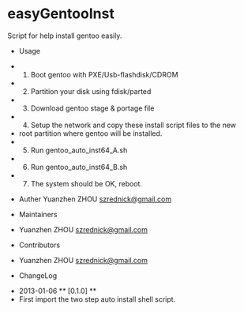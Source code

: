 easyGentooInst
==============

Script for help install gentoo easily.

* Usage 
 - 1. Boot gentoo with PXE/Usb-flashdisk/CDROM
 - 2. Partition your disk using fdisk/parted
 - 3. Download gentoo stage & portage file
 - 4. Setup the network and copy these install script files to the new 
 -    root partition where gentoo will be installed.
 - 5. Run gentoo_auto_inst64_A.sh
 - 6. Run gentoo_auto_inst64_B.sh
 - 7. The system should be OK, reboot.

* Auther
 Yuanzhen ZHOU <szrednick@gmail.com>

* Maintainers
 - Yuanzhen ZHOU       szrednick@gmail.com

* Contributors
 - Yuanzhen ZHOU       szrednick@gmail.com

* ChangeLog
 - 2013-01-06 ** [0.1.0] **
 - First import the two step auto install shell script.
